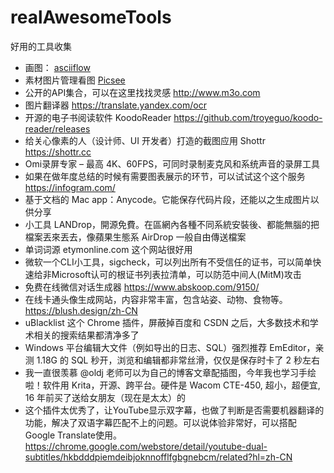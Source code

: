 # realAwesomeTools
好用的工具收集

- 画图： [asciiflow](https://asciiflow.com)
- 素材图片管理看图 [Picsee](https://picsee.chitaner.com/)
- 公开的API集合，可以在这里找找灵感 http://www.m3o.com
- 图片翻译器 https://translate.yandex.com/ocr
- 开源的电子书阅读软件 KoodoReader https://github.com/troyeguo/koodo-reader/releases
- 给关心像素的人（设计师、UI 开发者）打造的截图应用 Shottr https://shottr.cc
- Omi录屏专家 – 最高 4K、60FPS，可同时录制麦克风和系统声音的录屏工具
- 如果在做年度总结的时候有需要图表展示的环节，可以试试这个这个服务 https://infogram.com/
- 基于文档的 Mac app：Anycode。它能保存代码片段，还能以之生成图片以供分享
- 小工具 LANDrop，開源免費。在區網內各種不同系統安裝後、都能無腦的把檔案丟來丟去，像蘋果生態系 AirDrop 一般自由傳送檔案
- 单词词源 etymonline.com 这个网站很好用
- 微软一个CLI小工具，sigcheck，可以列出所有不受信任的证书，可以简单快速给非Microsoft认可的根证书列表拉清单，可以防范中间人(MitM)攻击
- 免费在线微信对话生成器 https://www.abskoop.com/9150/
- 在线卡通头像生成网站，内容非常丰富，包含站姿、动物、食物等。https://blush.design/zh-CN
- uBlacklist 这个 Chrome 插件，屏蔽掉百度和 CSDN 之后，大多数技术和学术相关的搜索结果都清净多了
- Windows 平台编辑大文件（例如导出的日志、SQL）强烈推荐 EmEditor，亲测 1.18G 的 SQL 秒开，浏览和编辑都非常丝滑，仅仅是保存时卡了 2 秒左右
- 我一直很羡慕 @oldj 老师可以为自己的博客文章配插图，今年我也学习手绘啦！软件用 Krita，开源、跨平台。硬件是 Wacom CTE-450, 超小，超便宜,  16 年前买了送给女朋友（现在是太太）的
- 这个插件太优秀了，让YouTube显示双字幕，也做了判断是否需要机器翻译的功能，解决了双语字幕匹配不上的问题。可以说体验非常好，可以搭配Google Translate使用。
https://chrome.google.com/webstore/detail/youtube-dual-subtitles/hkbdddpiemdeibjoknnofflfgbgnebcm/related?hl=zh-CN

